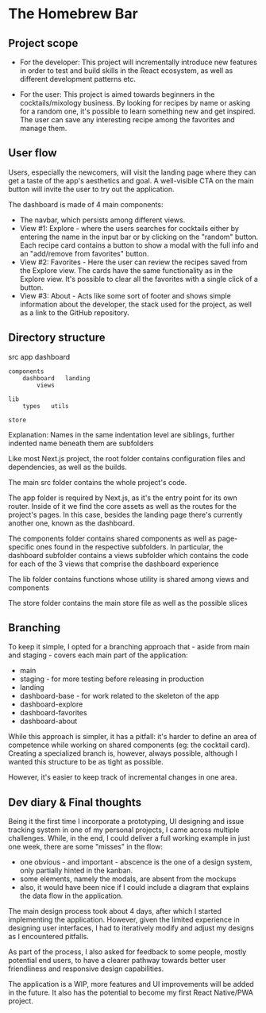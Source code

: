 # The Homebrew Bar

## Project scope
- For the developer: This project will incrementally introduce new features in order to test and build skills in the React ecosystem, as well as different development patterns etc.

- For the user: This project is aimed towards beginners in the cocktails/mixology business. By looking for recipes by name or asking for a random one, it's possible to learn something new and get inspired.
The user can save any interesting recipe among the favorites and manage them.

## User flow
Users, especially the newcomers, will visit the landing page where they can get a taste of the app's aesthetics and goal. A well-visible CTA on the main button will invite the user to try out the application.

The dashboard is made of 4 main components:
- The navbar, which persists among different views.
- View #1: Explore - where the users searches for cocktails either by entering the name in the input bar or by clicking on the "random" button. Each recipe card contains a button to show a modal with the full info and an "add/remove from favorites" button.
- View #2: Favorites - Here the user can review the recipes saved from the Explore view. The cards have the same functionality as in the Explore view. It's possible to clear all the favorites with a single click of a button.
- View #3: About - Acts like some sort of footer and shows simple information about the developer, the stack used for the project, as well as a link to the GitHub repository.

## Directory structure
src
    app
        dashboard 

    components
        dashboard   landing
            views

    lib
        types   utils

    store

Explanation:
Names in the same indentation level are siblings, further indented name beneath them are subfolders

Like most Next.js project, the root folder contains configuration files and dependencies, as well as the builds.

The main src folder contains the whole project's code.

The app folder is required by Next.js, as it's the entry point for its own router. Inside of it we find the core assets as well as the routes for the project's pages. In this case, besides the landing page there's currently another one, known as the dashboard.

The components folder contains shared components as well as page-specific ones found in the respective subfolders. In particular, the dashboard subfolder contains a views subfolder which contains the code for each of the 3 views that comprise the dashboard experience

The lib folder contains functions whose utility is shared among views and components

The store folder contains the main store file as well as the possible slices

## Branching

To keep it simple, I opted for a branching approach that - aside from main and staging - covers each main part of the application:
- main
- staging - for more testing before releasing in production
- landing
- dashboard-base - for work related to the skeleton of the app
- dashboard-explore
- dashboard-favorites
- dashboard-about

While this approach is simpler, it has a pitfall: it's harder to define an area of competence while working on shared components (eg: the cocktail card).
Creating a specialized branch is, however, always possible, although I wanted this structure to be as tight as possible.

However, it's easier to keep track of incremental changes in one area.

## Dev diary & Final thoughts

Being it the first time I incorporate a prototyping, UI designing and issue tracking system in one of my personal projects, I came across multiple challenges.
While, in the end, I could deliver a full working example in just one week, there are some "misses" in the flow:
- one obvious - and important - abscence is the one of a design system, only partially hinted in the kanban.
- some elements, namely the modals, are absent from the mockups
- also, it would have been nice if I could include a diagram that explains the data flow in the application.

The main design process took about 4 days, after which I started implementing the application.
However, given the limited experience in designing user interfaces, I had to iteratively modify and adjust my designs as I encountered pitfalls.

As part of the process, I also asked for feedback to some people, mostly potential end users, to have a clearer pathway towards better user friendliness and responsive design capabilities.

The application is a WIP, more features and UI improvements will be added in the future. It also has the potential to become my first React Native/PWA project.